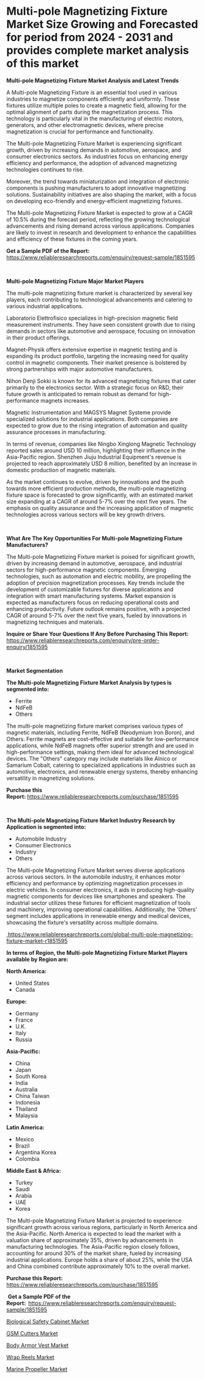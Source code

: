 <p><h1>Multi-pole Magnetizing Fixture Market Size Growing and Forecasted for period from 2024 - 2031 and provides complete market analysis of this market</h1></p><p><strong>Multi-pole Magnetizing Fixture Market Analysis and Latest Trends</strong></p>
<p><p>A Multi-pole Magnetizing Fixture is an essential tool used in various industries to magnetize components efficiently and uniformly. These fixtures utilize multiple poles to create a magnetic field, allowing for the optimal alignment of parts during the magnetization process. This technology is particularly vital in the manufacturing of electric motors, generators, and other electromagnetic devices, where precise magnetization is crucial for performance and functionality.</p><p>The Multi-pole Magnetizing Fixture Market is experiencing significant growth, driven by increasing demands in automotive, aerospace, and consumer electronics sectors. As industries focus on enhancing energy efficiency and performance, the adoption of advanced magnetizing technologies continues to rise. </p><p>Moreover, the trend towards miniaturization and integration of electronic components is pushing manufacturers to adopt innovative magnetizing solutions. Sustainability initiatives are also shaping the market, with a focus on developing eco-friendly and energy-efficient magnetizing fixtures. </p><p>The Multi-pole Magnetizing Fixture Market is expected to grow at a CAGR of 10.5% during the forecast period, reflecting the growing technological advancements and rising demand across various applications. Companies are likely to invest in research and development to enhance the capabilities and efficiency of these fixtures in the coming years.</p></p>
<p><strong>Get a Sample PDF of the Report:&nbsp;</strong> <a href="https://www.reliableresearchreports.com/enquiry/request-sample/1851595?utm_campaign=3&utm_medium=2&utm_source=Github&utm_content=ia&utm_term=18102024&utm_id=multi-pole-magnetizing-fixture">https://www.reliableresearchreports.com/enquiry/request-sample/1851595</a></p>
<p>&nbsp;</p>
<p><strong>Multi-pole Magnetizing Fixture Major Market Players</strong></p>
<p><p>The multi-pole magnetizing fixture market is characterized by several key players, each contributing to technological advancements and catering to various industrial applications. </p><p>Laboratorio Elettrofisico specializes in high-precision magnetic field measurement instruments. They have seen consistent growth due to rising demands in sectors like automotive and aerospace, focusing on innovation in their product offerings.</p><p>Magnet-Physik offers extensive expertise in magnetic testing and is expanding its product portfolio, targeting the increasing need for quality control in magnetic components. Their market presence is bolstered by strong partnerships with major automotive manufacturers.</p><p>Nihon Denji Sokki is known for its advanced magnetizing fixtures that cater primarily to the electronics sector. With a strategic focus on R&D, their future growth is anticipated to remain robust as demand for high-performance magnets increases.</p><p>Magnetic Instrumentation and MAGSYS Magnet Systeme provide specialized solutions for industrial applications. Both companies are expected to grow due to the rising integration of automation and quality assurance processes in manufacturing.</p><p>In terms of revenue, companies like Ningbo Xinglong Magnetic Technology reported sales around USD 10 million, highlighting their influence in the Asia-Pacific region. Shenzhen Jiuju Industrial Equipment's revenue is projected to reach approximately USD 8 million, benefited by an increase in domestic production of magnetic materials.</p><p>As the market continues to evolve, driven by innovations and the push towards more efficient production methods, the multi-pole magnetizing fixture space is forecasted to grow significantly, with an estimated market size expanding at a CAGR of around 5-7% over the next five years. The emphasis on quality assurance and the increasing application of magnetic technologies across various sectors will be key growth drivers.</p></p>
<p>&nbsp;</p>
<p><strong>What Are The Key Opportunities For Multi-pole Magnetizing Fixture Manufacturers?</strong></p>
<p><p>The Multi-pole Magnetizing Fixture market is poised for significant growth, driven by increasing demand in automotive, aerospace, and industrial sectors for high-performance magnetic components. Emerging technologies, such as automation and electric mobility, are propelling the adoption of precision magnetization processes. Key trends include the development of customizable fixtures for diverse applications and integration with smart manufacturing systems. Market expansion is expected as manufacturers focus on reducing operational costs and enhancing productivity. Future outlook remains positive, with a projected CAGR of around 5-7% over the next five years, fueled by innovations in magnetizing techniques and materials.</p></p>
<p><strong>Inquire or Share Your Questions If Any Before Purchasing This Report:</strong> <a href="https://www.reliableresearchreports.com/enquiry/pre-order-enquiry/1851595?utm_campaign=3&utm_medium=2&utm_source=Github&utm_content=ia&utm_term=18102024&utm_id=multi-pole-magnetizing-fixture">https://www.reliableresearchreports.com/enquiry/pre-order-enquiry/1851595</a></p>
<p>&nbsp;</p>
<p><strong>Market Segmentation</strong></p>
<p><strong>The Multi-pole Magnetizing Fixture Market Analysis by types is segmented into:</strong></p>
<p><ul><li>Ferrite</li><li>NdFeB</li><li>Others</li></ul></p>
<p><p>The multi-pole magnetizing fixture market comprises various types of magnetic materials, including Ferrite, NdFeB (Neodymium Iron Boron), and Others. Ferrite magnets are cost-effective and suitable for low-performance applications, while NdFeB magnets offer superior strength and are used in high-performance settings, making them ideal for advanced technological devices. The "Others" category may include materials like Alnico or Samarium Cobalt, catering to specialized applications in industries such as automotive, electronics, and renewable energy systems, thereby enhancing versatility in magnetizing solutions.</p></p>
<p><strong>Purchase this Report:&nbsp;</strong><a href="https://www.reliableresearchreports.com/purchase/1851595?utm_campaign=3&utm_medium=2&utm_source=Github&utm_content=ia&utm_term=18102024&utm_id=multi-pole-magnetizing-fixture">https://www.reliableresearchreports.com/purchase/1851595</a></p>
<p>&nbsp;</p>
<p><strong>The Multi-pole Magnetizing Fixture Market Industry Research by Application is segmented into:</strong></p>
<p><ul><li>Automobile Industry</li><li>Consumer Electronics</li><li>Industry</li><li>Others</li></ul></p>
<p><p>The Multi-pole Magnetizing Fixture Market serves diverse applications across various sectors. In the automobile industry, it enhances motor efficiency and performance by optimizing magnetization processes in electric vehicles. In consumer electronics, it aids in producing high-quality magnetic components for devices like smartphones and speakers. The industrial sector utilizes these fixtures for efficient magnetization of tools and machinery, improving operational capabilities. Additionally, the 'Others' segment includes applications in renewable energy and medical devices, showcasing the fixture's versatility across multiple domains.</p></p>
<p><a href="https://www.reliableresearchreports.com/global-multi-pole-magnetizing-fixture-market-r1851595?utm_campaign=3&utm_medium=2&utm_source=Github&utm_content=ia&utm_term=18102024&utm_id=multi-pole-magnetizing-fixture">&nbsp;https://www.reliableresearchreports.com/global-multi-pole-magnetizing-fixture-market-r1851595</a></p>
<p><strong>In terms of Region, the Multi-pole Magnetizing Fixture Market Players available by Region are:</strong></p>
<p>
    <p> <strong> North America: </strong>
        <ul>
            <li>United States</li>
            <li>Canada</li>
        </ul>
        </p> 
    <p> <strong> Europe: </strong>
        <ul>
            <li>Germany</li>
            <li>France</li>
            <li>U.K.</li>
            <li>Italy</li>
            <li>Russia</li>
        </ul>
        </p> 
    <p> <strong> Asia-Pacific: </strong>
        <ul>
            <li>China</li>
            <li>Japan</li>
            <li>South Korea</li>
            <li>India</li>
            <li>Australia</li>
            <li>China Taiwan</li>
            <li>Indonesia</li>
            <li>Thailand</li>
            <li>Malaysia</li>
        </ul>
        </p> 
    <p> <strong> Latin America: </strong>
        <ul>
            <li>Mexico</li>
            <li>Brazil</li>
            <li>Argentina Korea</li>
            <li>Colombia</li>
        </ul>
        </p> 
    <p> <strong> Middle East & Africa: </strong>
        <ul>
            <li>Turkey</li>
            <li>Saudi</li>
            <li>Arabia</li>
            <li>UAE</li>
            <li>Korea</li>
        </ul>
    </p>
    </p>
<p><p>The Multi-pole Magnetizing Fixture Market is projected to experience significant growth across various regions, particularly in North America and the Asia-Pacific. North America is expected to lead the market with a valuation share of approximately 35%, driven by advancements in manufacturing technologies. The Asia-Pacific region closely follows, accounting for around 30% of the market share, fueled by increasing industrial applications. Europe holds a share of about 25%, while the USA and China combined contribute approximately 10% to the overall market.</p></p>
<p><strong>Purchase this Report: </strong><a href="https://www.reliableresearchreports.com/purchase/1851595?utm_campaign=3&utm_medium=2&utm_source=Github&utm_content=ia&utm_term=18102024&utm_id=multi-pole-magnetizing-fixture">https://www.reliableresearchreports.com/purchase/1851595</a></p>
<p>&nbsp;<strong>Get a Sample PDF of the Report:&nbsp;&nbsp;</strong><a href="https://www.reliableresearchreports.com/enquiry/request-sample/1851595?utm_campaign=3&utm_medium=2&utm_source=Github&utm_content=ia&utm_term=18102024&utm_id=multi-pole-magnetizing-fixture">https://www.reliableresearchreports.com/enquiry/request-sample/1851595</a></p>
<p><strong></strong></p>
<p><p><a href="https://issuu.com/reportprime-2/docs/biological-safety-cabinet-market-si_1bd56148cf1a54?utm_campaign=3&utm_medium=2&utm_source=Github&utm_content=ia&utm_term=18102024&utm_id=multi-pole-magnetizing-fixture">Biological Safety Cabinet Market</a></p><p><a href="https://github.com/michaelhall412/Market-Research-Report-List-1/blob/main/gsm-cutters-market.md?utm_campaign=3&utm_medium=2&utm_source=Github&utm_content=ia&utm_term=18102024&utm_id=multi-pole-magnetizing-fixture">GSM Cutters Market</a></p><p><a href="https://www.linkedin.com/pulse/body-armor-vest-market-evolution-future-outlook-forecasting-industry-eh8dc?utm_campaign=3&utm_medium=2&utm_source=Github&utm_content=ia&utm_term=18102024&utm_id=multi-pole-magnetizing-fixture">Body Armor Vest Market</a></p><p><a href="https://github.com/aiko92han/Market-Research-Report-List-1/blob/main/wrap-reels-market.md?utm_campaign=3&utm_medium=2&utm_source=Github&utm_content=ia&utm_term=18102024&utm_id=multi-pole-magnetizing-fixture">Wrap Reels Market</a></p><p><a href="https://issuu.com/reportprime-2/docs/marine-propeller-market-size-2030.p_22eef4411e28a9?utm_campaign=3&utm_medium=2&utm_source=Github&utm_content=ia&utm_term=18102024&utm_id=multi-pole-magnetizing-fixture">Marine Propeller Market</a></p></p>